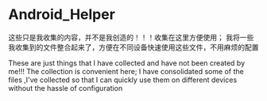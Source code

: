 # Android_Helper
这些只是我收集的内容，并不是我创造的！！！收集在这里方便使用；
我将一些我收集到的文件整合起来了，方便在不同设备快速使用这些文件，不用麻烦的配置

These are just things that I have collected and have not been created by me!!! The collection is convenient here;
I have consolidated some of the files ,I've collected so that I can quickly use them on different devices without the hassle of configuration
